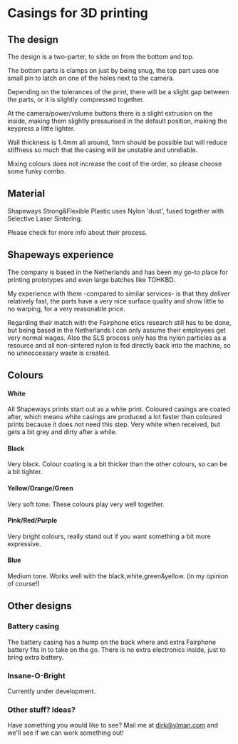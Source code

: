 # Casings for 3D printing

## The design

The design is a two-parter, to slide on from the bottom and top. 

The bottom parts is clamps on just by being snug, the top part uses one small pin to latch on one of the holes next to the camera.

Depending on the tolerances of the print, there will be a slight gap between the parts, or it is slightly compressed together.

At the camera/power/volume buttons there is a slight extrusion on the inside, making them slightly pressurised in the default position, making the keypress a little lighter.

Wall thickness is 1.4mm all around, 1mm should be possible but will reduce stiffness so much that the casing will be unstable and unreliable.

Mixing colours does not increase the cost of the order, so please choose some funky combo.

## Material

Shapeways Strong&Flexible Plastic uses Nylon 'dust', fused together with Selective Laser Sintering.

Please check <LINK TO SW> for more info about their process.

## Shapeways experience

The company is based in the Netherlands and has been my go-to place for printing prototypes and even large batches like TOHKBD. 

My experience with them -compared to similar services- is that they deliver relatively fast, the parts have a very nice surface quality and show little to no warping, for a very reasonable price.

Regarding their match with the Fairphone etics research still has to be done, but being based in the Netherlands I can only assume their employees get very normal wages. Also the SLS process only has the nylon particles as a resource and all non-sintered nylon is fed directly back into the machine, so no unneccessary waste is created.

<dont forget to email shapeways to ask about other stuff and confirm assumptions>

## Colours

#### White
All Shapeways prints start out as a white print. Coloured casings are coated after, which means white casings are produced a lot faster than coloured prints because it does not need this step.
Very white when received, but gets a bit grey and dirty after a while. 
#### Black
Very black. Colour coating is a bit thicker than the other colours, so can be a bit tighter. 
#### Yellow/Orange/Green
Very soft tone. These colours play very well together. 
#### Pink/Red/Purple
Very bright colours, really stand out if you want something a bit more expressive. 
#### Blue
Medium tone. Works well with the black,white,green&yellow. (in my opinion of course!)

<dont forget to ask shapeways about colouring stuff>

## Other designs

### Battery casing

The battery casing has a hump on the back where and extra Fairphone battery fits in to take on the go. There is no extra electronics inside, just to bring extra battery.
<LINK>

### Insane-O-Bright

Currently under development.

<LINK TO FORUM PAGE>

### Other stuff? Ideas?

Have something you would like to see? Mail me at dirk@vlman.com and we'll see if we can work something out!